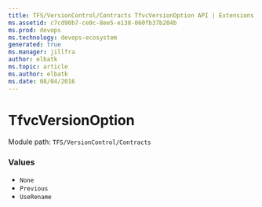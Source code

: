 ```yaml
---
title: TFS/VersionControl/Contracts TfvcVersionOption API | Extensions for Azure DevOps Services
ms.assetid: c7cd90b7-ce0c-8ee5-e138-060fb37b204b
ms.prod: devops
ms.technology: devops-ecosystem
generated: true
ms.manager: jillfra
author: elbatk
ms.topic: article
ms.author: elbatk
ms.date: 08/04/2016
---
```


# TfvcVersionOption

Module path: `TFS/VersionControl/Contracts`

### Values

* `None` 
* `Previous` 
* `UseRename` 
